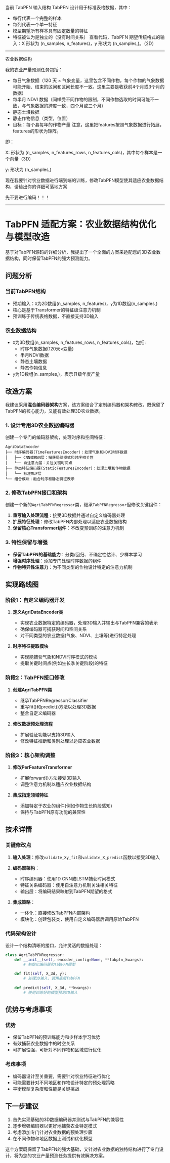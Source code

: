 当前 TabPFN 输入结构
TabPFN 设计用于标准表格数据，其中：
- 每行代表一个完整的样本
- 每列代表一个单一特征
- 模型期望所有样本具有固定数量的特征
- 特征被认为是独立的（没有时间关系）
查看代码，TabPFN 期望传统格式的输入：X 形状为 (n_samples, n_features)，y 形状为 (n_samples,)。（2D）

---

农业数据结构

我的农业产量预测任务包括：
- 每日气象数据（120 天 × 气象变量，这里包含不同作物，每个作物的气象数据可能开始、结束的区间和区间长度不一致。这里主要是收获前4个月或3个月的数据）
- 每半月 NDVI 数据（同样受不同作物的限制，不同作物选取的时间可能不一致，与气象数据的跨度一致，四个月或三个月）
- 静态土壤数据
- 静态作物信息（类型，位置）
- 目标：每个县每年的作物产量
注意，这里把features按照气象数据进行拓展，features的形状为矩阵。

即：

X: 形状为 (n_samples, n_features_rows, n_features_cols)，其中每个样本是一个向量（3D）

y: 形状为 (n_samples,)

现在我要针对农业数据进行端到端的训练，修改TabPFN模型使其适应农业数据结构，请给出你的详细可落地方案

先不要进行编码！！！

---

# TabPFN 适配方案：农业数据结构优化与模型改造

基于对TabPFN源码的详细分析，我提出了一个全面的方案来适配您的3D农业数据结构，同时保留TabPFN的强大预测能力。

## 问题分析

### 当前TabPFN结构
- 预期输入：`X`为2D数组(n_samples, n_features)，`y`为1D数组(n_samples,)
- 核心是基于Transformer的特征级注意力机制
- 预训练于传统表格数据，不直接支持3D输入

### 农业数据结构
- `X`为3D数组(n_samples, n_features_rows, n_features_cols)，包括:
  - 时序气象数据(120天×变量)
  - 半月NDVI数据
  - 静态土壤数据
  - 静态作物信息
- `y`为1D数组(n_samples,)，表示县级年度产量

## 改造方案

我建议采用**混合编码器架构**方案，该方案结合了定制编码器和架构修改，既保留了TabPFN的核心能力，又能有效处理3D农业数据。

### 1. 设计专用3D农业数据编码器

创建一个专门的编码器架构，处理时序和空间特征：

```
AgriDataEncoder
├── 时序编码器(TimeFeaturesEncoder)：处理气象和NDVI时序数据
│   ├── CNN或RNN层：捕获局部模式和时序相关性
│   └── 自注意力层：关注关键时间点
├── 静态特征编码器(StaticFeaturesEncoder)：处理土壤和作物数据
│   └── 标准MLP层
└── 组合模块：融合时序和静态特征表示
```

### 2. 修改TabPFN接口和架构

创建一个新的`AgriTabPFNRegressor`类，继承`TabPFNRegressor`但修改关键组件：

1. **重写输入处理流程**：接受3D数据并通过自定义编码器处理
2. **扩展特征处理**：修改TabPFN内部处理以适应农业数据结构
3. **保留核心Transformer组件**：不改变预训练的注意力机制

### 3. 特性保留与增强

- **保留TabPFN的基础能力**：分类/回归、不确定性估计、少样本学习
- **增强时序处理**：添加专门处理时序数据的组件
- **作物特异性注意力**：为不同类型的作物设计特定的注意力机制

## 实现路线图

### 阶段1：自定义编码器开发

1. **定义AgriDataEncoder类**
   - 实现农业数据特定的编码器，处理3D输入并输出与TabPFN兼容的表示
   - 确保编码器可捕获时间和空间关系
   - 对不同类型的农业数据(气象、NDVI、土壤等)进行特定处理

2. **时序特征提取模块**
   - 实现能捕获气象和NDVI时序模式的模块
   - 提取关键时间点(例如生长季关键阶段)的特征

### 阶段2：TabPFN接口修改

1. **创建AgriTabPFN类**
   - 继承TabPFNRegressor/Classifier
   - 重写fit()和predict()方法以处理3D数据
   - 整合自定义编码器

2. **修改数据预处理流程**
   - 扩展验证功能以支持3D输入
   - 修改特征推断和类别处理以适应农业数据

### 阶段3：核心架构调整

1. **修改PerFeatureTransformer**
   - 扩展forward()方法接受3D输入
   - 调整注意力机制以适应农业数据结构

2. **集成指定领域特征**
   - 添加特定于农业的组件(例如作物生长阶段感知)
   - 保持与TabPFN原有功能的兼容性

## 技术详情

### 关键修改点

1. **输入处理**：修改`validate_Xy_fit`和`validate_X_predict`函数以接受3D输入
   
2. **编码器架构**：
   - 时序编码器：使用1D CNN或LSTM捕获时间模式
   - 特征关系编码器：使用自注意力机制关注相关特征
   - 输出层：将编码结果映射到TabPFN期望的格式

3. **集成策略**：
   - 一体化：直接修改TabPFN内部架构
   - 模块化：创建包装类，使用自定义编码器后调用原始TabPFN

### 代码架构设计

设计一个结构清晰的接口，允许灵活的数据处理：

```python
class AgriTabPFNRegressor:
    def __init__(self, encoder_config=None, **tabpfn_kwargs):
        # 初始化编码器和TabPFN模型
        
    def fit(self, X_3d, y):
        # 处理3D输入，调用底层TabPFN
        
    def predict(self, X_3d, **kwargs):
        # 使用训练好的模型预测3D输入
```

## 优势与考虑事项

### 优势
- 保留TabPFN的预训练能力和少样本学习优势
- 有效捕获农业数据中的时空关系
- 可扩展性强，可针对不同作物和区域进行优化

### 考虑事项
- 编码器设计至关重要，需要针对农业特征进行优化
- 可能需要针对不同地区和作物设计特定的预处理策略
- 平衡模型复杂度和性能是关键挑战

## 下一步建议

1. 首先实现基础的3D数据编码器并测试与TabPFN的兼容性
2. 逐步增强编码器以更好地捕获农业特定模式
3. 考虑添加专门针对农业数据的预处理步骤
4. 在不同作物和地区数据上测试和优化模型

这个方案既保留了TabPFN的强大基础，又针对农业数据的独特结构进行了专门设计，将为您的农业产量预测任务提供有效解决方案。